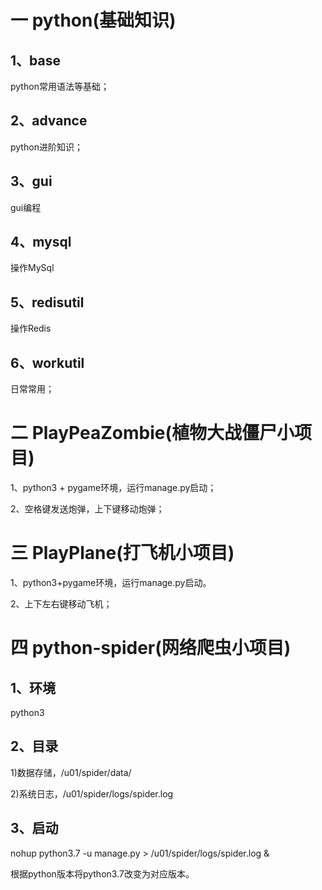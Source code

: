 # 一 python(基础知识)

## 1、base

python常用语法等基础；

## 2、advance

python进阶知识；

## 3、gui  

gui编程

## 4、mysql 

操作MySql

## 5、redisutil

操作Redis

## 6、workutil

日常常用；

# 二 PlayPeaZombie(植物大战僵尸小项目)

1、python3 + pygame环境，运行manage.py启动；

2、空格键发送炮弹，上下键移动炮弹；

# 三 PlayPlane(打飞机小项目)

1、python3+pygame环境，运行manage.py启动。

2、上下左右键移动飞机；

# 四 python-spider(网络爬虫小项目)

## 1、环境

python3

## 2、目录

1)数据存储，/u01/spider/data/

2)系统日志，/u01/spider/logs/spider.log

## 3、启动 

nohup python3.7 -u manage.py > /u01/spider/logs/spider.log &

根据python版本将python3.7改变为对应版本。


